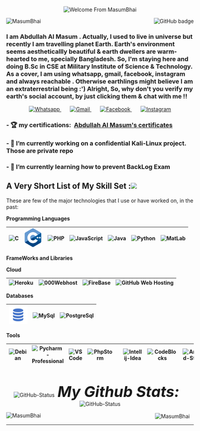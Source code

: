 
<br>
<p align="center">
  <img src="https://user-images.githubusercontent.com/53784551/112112302-8cbb8700-8bdf-11eb-9584-71352b93fa1e.gif" alt="Welcome From MasumBhai"/>
</p>

<span>
<a target="_blank" href="https://github.com/MasumBhai">
  <img src="https://komarev.com/ghpvc/?username=MasumBhai&label=Profile%20Views&color=blueviolet&style=flat-square" alt="MasumBhai" style="float:left" />
</a> &nbsp;
<a target="_blank" href="https://github.com/MasumBhai?tab=followers">  
  <img src="https://img.shields.io/github/followers/MasumBhai?label=Followers&logo=GitHub&style=for-the-badge" alt="GitHub badge" style="float:right" />
</a>
</span>

### I am Abdullah Al Masum . Actually, I used to live in universe but recently I am travelling planet Earth. Earth's environment seems aestheticallly beautiful & earth dwellers are warm-hearted to me, specially Bangladesh. So, I'm staying here and doing B.Sc in CSE at Military Institute of Science & Technology. As a cover, I am using whatsapp, gmail, facebook, instagram and always reachable . Otherwise earthlings might believe I am an extraterrestrial being :') Alright, So, why don't you verify my earth's social account, by just clicking them & chat with me !!

<p align="center">
  <a target="_blank" href="https://api.whatsapp.com/send?phone=8801551805248">
  <img alt="Whatsapp" width="48px" src="https://user-images.githubusercontent.com/53784551/112117006-11f56a80-8be5-11eb-8cd7-f080a175994b.png" />
  </a> &nbsp; &nbsp; &nbsp;
  <a target="_blank" href="mailto:abdullahmasum6035@gmail.com">
  <img alt="Gmail" width="48px" src="https://user-images.githubusercontent.com/53784551/112116791-d9559100-8be4-11eb-8563-ceca65c1a7ad.png" />
  </a> &nbsp; &nbsp; &nbsp;
  <a target="_blank" href="https://www.facebook.com/profile.php?id=100015653296778">
  <img alt="Facebook" width="48px" src="https://user-images.githubusercontent.com/53784551/112116930-fc804080-8be4-11eb-8308-eb397b828805.png" />
  </a> &nbsp; &nbsp; &nbsp;
  <a target="_blank" href="https://www.instagram.com/masum.035">
  <img alt="Instagram" width="48px" src="https://user-images.githubusercontent.com/53784551/112117102-2c2f4880-8be5-11eb-9c8a-ebc37cafe127.png" />
  </a>

</p>


### - :trophy: my certifications: &nbsp;[Abdullah Al Masum's certificates](https://slides.com/masumbhai/certificates/fullscreen)
### - 🔭 I’m currently working on a confidential Kali-Linux project. Those are private repo
### - 🌱 I’m currently learning how to prevent BackLog Exam &nbsp;
<!--### - ⚡ To access my private repo & fork those. Plz contribute little money via -->


## A Very Short List of My Skill Set :<img src="https://media.giphy.com/media/ObNTw8Uzwy6KQ/giphy.gif" width="40px">

These are few of the major technologies that I use or have worked on, in the past:

**Programming Languages**


<img title="C" alt="C" width="50px" src="https://user-images.githubusercontent.com/53784551/112205746-4eee4b00-8c3f-11eb-99f1-1b3e1f7668d4.png">|<img title="C++" alt="C++" width="50px" src="https://raw.githubusercontent.com/devicons/devicon/master/icons/cplusplus/cplusplus-original.svg">|<img title="PHP" alt="PHP" width="50px" src="https://user-images.githubusercontent.com/53784551/112204789-46494500-8c3e-11eb-9921-565ec89e8f9f.png" />|<img alt="JavaScript" title="JavaScript" width="50px" src="https://user-images.githubusercontent.com/53784551/112208113-2e73c000-8c42-11eb-91c4-1f6ac90c7aeb.png">|<img title="Java" alt="Java" width="50px" src="https://user-images.githubusercontent.com/53784551/112207642-937ae600-8c41-11eb-8154-7dc58ca72bbf.png" />|<img title="Python" alt="Python" width="50px" src="https://user-images.githubusercontent.com/53784551/112206170-d20fa100-8c3f-11eb-8d12-d71b6d32bebf.png" />|<img title="MatLab" alt="MatLab" width="50px" src="https://user-images.githubusercontent.com/53784551/112208457-90ccc080-8c42-11eb-813e-4b1c2dabe550.png" />
|---|---|---|---|---|---|---|

**FrameWorks and Libraries**


**Cloud**

<img title="Heroku" alt="Heroku" width="50px" src="https://img.icons8.com/color/48/000000/heroku.png">|<img title="000Webhost" alt="000Webhost" width="50px" src="https://user-images.githubusercontent.com/53784551/112209839-2288fd80-8c44-11eb-8aac-d3710c8619d4.png">|<img title="Firebase" alt="FireBase" width="50px" src="https://user-images.githubusercontent.com/53784551/112210469-eb671c00-8c44-11eb-8753-388c569f5c3d.png">|<img title="GitHub Web Hosting" alt="GitHub Web Hosting" width="50px" src="https://user-images.githubusercontent.com/53784551/112218146-9976c400-8c4d-11eb-9fba-90ef7b304c4a.png">
|---|---|---|---|

**Databases**

<img title="SQL" alt="SQL" width="50px" src="https://raw.githubusercontent.com/github/explore/master/topics/sql/sql.png">|<img title="MySql" alt="MySql" width="50px" src="https://user-images.githubusercontent.com/53784551/112211339-fc645d00-8c45-11eb-94b4-69a7aaaf7291.png">|<img title="PostgreSql" alt="PostgreSql" width="50px" src="https://user-images.githubusercontent.com/53784551/112211323-f66e7c00-8c45-11eb-881c-3c554ba12121.png">
|---|---|---|

**Tools**

<img title="Debian" alt="Debian" width="50px" src="https://user-images.githubusercontent.com/53784551/112212323-076bbd00-8c47-11eb-84ea-3c670359b65c.png">|<img title="Pycharm-Professional" alt="Pycharm-Professional" width="50px" src="https://user-images.githubusercontent.com/53784551/112212624-66c9cd00-8c47-11eb-8690-6e6663853740.png">|<img title="VS Code" alt="VS Code" width="50px" src="https://img.icons8.com/fluent/48/000000/visual-studio-code-2019.png">|<img title="PhpStorm" alt="PhpStorm" width="50px" src="https://user-images.githubusercontent.com/53784551/112213476-51a16e00-8c48-11eb-8a34-25b08b42bc7a.png">|<img title="git" alt="git" width="50px" src="https://raw.githubusercontent.com/github/explore/master/topics/git/git.png">|<img title="Intellij-Idea" alt="Intellij-Idea" width="50px" src="https://user-images.githubusercontent.com/53784551/112213880-c2e12100-8c48-11eb-81b0-cca35eefbf96.png">|<img title="CodeBlocks" alt="CodeBlocks" width="50px" src="https://user-images.githubusercontent.com/53784551/112217688-06d62500-8c4d-11eb-9d10-7e0dcf170ebc.png">|<img title="Android-Studio" alt="Android-Studio" width="50px" src="https://user-images.githubusercontent.com/53784551/112214593-911c8a00-8c49-11eb-9db6-1d8428f98ada.png">|<img title="Linux" alt="Linux" width="50px" src="https://user-images.githubusercontent.com/53784551/112217372-c24a8980-8c4c-11eb-89be-b38f5e403708.png">
|--|--|--|--|--|--|--|--|--|
<br>

<p align="center">
  <img src="https://media.giphy.com/media/1Bek3O06EXr6YaBcLy/giphy.gif" width="50px" alt="GitHub-Status"/>&nbsp; 
  <i style="font-size:40px;"><b>My Github Stats: &nbsp;</b></i>
  <img src="https://media.giphy.com/media/1Bek3O06EXr6YaBcLy/giphy.gif" width="50px" alt="GitHub-Status"/>
</p>

<p>
  <span>
    <img align="left" src="https://github-readme-stats.vercel.app/api/top-langs?username=MasumBhai&show_icons=true&locale=en&layout=compact&theme=great-gatsby" width="400" alt="MasumBhai" />
    <img align="center" src="https://github-readme-stats.vercel.app/api?username=masumBhai&show_icons=true&count_private=true&theme=great-gatsby" width="470" alt="MasumBhai" />
  </span>
</p>

<!--
**MasumBhai/MasumBhai** is a ✨ _special_ ✨ repository because its `README.md` (this file) appears on your GitHub profile.
![python](https://user-images.githubusercontent.com/53784551/112204445-df2b9080-8c3d-11eb-97a5-ba3586bbedd2.png)
![php](https://user-images.githubusercontent.com/53784551/112204789-46494500-8c3e-11eb-9921-565ec89e8f9f.png)

Here are some ideas to get you started:

- 🔭 I’m currently working on ...
- 🌱 I’m currently learning ...
- 👯 I’m looking to collaborate on ...
- 🤔 I’m looking for help with ...
- 💬 Ask me about ...
- 📫 How to reach me: ...
- 😄 Pronouns: ...
- ⚡ Fun fact: ...
-->

<hr>
